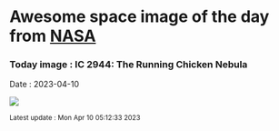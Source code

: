 
# Awesome space image of the day from [NASA](https://api.nasa.gov/)

### Today image : IC 2944: The Running Chicken Nebula
Date : 2023-04-10

![](https://apod.nasa.gov/apod/image/2304/ChickenRun_Stern_960.jpg)

<small>Latest update : Mon Apr 10 05:12:33 2023</small>
        